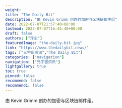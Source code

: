```yaml
---
weight: 
title: "The Daily Bit"
description: "由 Kevin Grimm 创办的加密与区块链邮件组"
date: 2022-07-07T21:57:40+08:00
lastmod: 2022-07-07T16:45:40+08:00
draft: false
authors: ["浮尘"]
featuredImage: "the-daily-bit.jpg"
link: "https://www.thedailybit.news/"
tags: ["元宇宙资讯","The Daily Bit"]
categories: ["navigation"]
navigation: ["元宇宙资讯"]
lightgallery: true
toc: true
pinned: false
recommend: false
recommend1: false
---
```

由 Kevin Grimm 创办的加密与区块链邮件组。